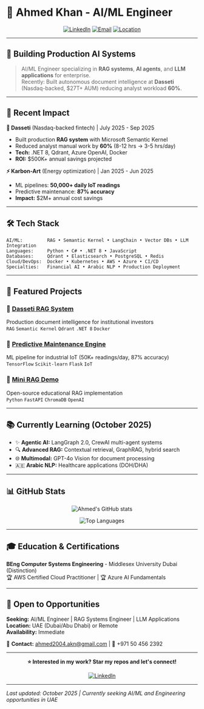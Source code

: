 # 👋 Ahmed Khan - AI/ML Engineer

<div align="center">
  
[![LinkedIn](https://img.shields.io/badge/LinkedIn-Connect-0077B5?style=for-the-badge&logo=linkedin)](https://linkedin.com/in/ahmedkhan04)
[![Email](https://img.shields.io/badge/Email-ahmed2004.akn%40gmail.com-D14836?style=for-the-badge&logo=gmail&logoColor=white)](mailto:ahmed2004.akn@gmail.com)
[![Location](https://img.shields.io/badge/Dubai-UAE-00A19C?style=for-the-badge&logo=location&logoColor=white)]()

</div>

---

## 🎯 Building Production AI Systems

> AI/ML Engineer specializing in **RAG systems**, **AI agents**, and **LLM applications** for enterprise.  
> Recently: Built autonomous document intelligence at **Dasseti** (Nasdaq-backed, $27T+ AUM) reducing analyst workload **60%**.

---

## 💼 Recent Impact

**🏢 Dasseti** (Nasdaq-backed fintech) | July 2025 - Sep 2025
- Built production **RAG system** with Microsoft Semantic Kernel
- Reduced analyst manual work by **60%** (8-12 hrs → 3-5 hrs/day)
- **Tech:** .NET 8, Qdrant, Azure OpenAI, Docker
- **ROI:** $500K+ annual savings projected

**⚡ Karbon-Art** (Energy optimization) | Jan 2025 - Jun 2025
- ML pipelines: **50,000+ daily IoT readings**
- Predictive maintenance: **87% accuracy**
- **Impact:** $2M+ annual cost savings

---

## 🛠️ Tech Stack
```text
AI/ML:         RAG • Semantic Kernel • LangChain • Vector DBs • LLM Integration
Languages:     Python • C# • .NET 8 • JavaScript
Databases:     Qdrant • Elasticsearch • PostgreSQL • Redis
Cloud/DevOps:  Docker • Kubernetes • AWS • Azure • CI/CD
Specialties:   Financial AI • Arabic NLP • Production Deployment
```

---

## 🚀 Featured Projects

### 🔹 [Dasseti RAG System](https://github.com/ahmedkhan-2004/dasseti-rag-showcase)
Production document intelligence for institutional investors  
`RAG` `Semantic Kernel` `Qdrant` `.NET 8` `Docker`

### 🔹 [Predictive Maintenance Engine](https://github.com/ahmedkhan-2004/predictive-maintenance)
ML pipeline for industrial IoT (50K+ readings/day, 87% accuracy)  
`TensorFlow` `Scikit-learn` `Flask` `IoT`

### 🔹 [Mini RAG Demo](https://github.com/ahmedkhan-2004/mini-rag-demo)
Open-source educational RAG implementation  
`Python` `FastAPI` `ChromaDB` `OpenAI`

---

## 📚 Currently Learning (October 2025)

- ✨ **Agentic AI:** LangGraph 2.0, CrewAI multi-agent systems
- 🔍 **Advanced RAG:** Contextual retrieval, GraphRAG, hybrid search
- 🌐 **Multimodal:** GPT-4o Vision for document processing
- 🇦🇪 **Arabic NLP:** Healthcare applications (DOH/DHA)

---

## 📊 GitHub Stats

<div align="center">

![Ahmed's GitHub stats](https://github-readme-stats.vercel.app/api?username=ahmedkhan-2004&show_icons=true&theme=tokyonight&hide_border=true&bg_color=0D1117)

![Top Languages](https://github-readme-stats.vercel.app/api/top-langs/?username=ahmedkhan-2004&layout=compact&theme=tokyonight&hide_border=true&bg_color=0D1117)

</div>

---

## 🎓 Education & Certifications

**BEng Computer Systems Engineering** - Middlesex University Dubai (Distinction)  
🏆 AWS Certified Cloud Practitioner | 🏆 Azure AI Fundamentals

---

## 💼 Open to Opportunities

**Seeking:** AI/ML Engineer | RAG Systems Engineer | LLM Applications  
**Location:** UAE (Dubai/Abu Dhabi) or Remote  
**Availability:** Immediate

📧 **Contact:** ahmed2004.akn@gmail.com | 📱 +971 50 456 2392

---

<div align="center">

**⭐ Interested in my work? Star my repos and let's connect!**

[![LinkedIn](https://img.shields.io/badge/Let's_Connect-0077B5?style=for-the-badge&logo=linkedin)](https://linkedin.com/in/ahmedkhan04)

</div>

---

*Last updated: October 2025 | Currently seeking AI/ML and Engineering opportunities in UAE*
